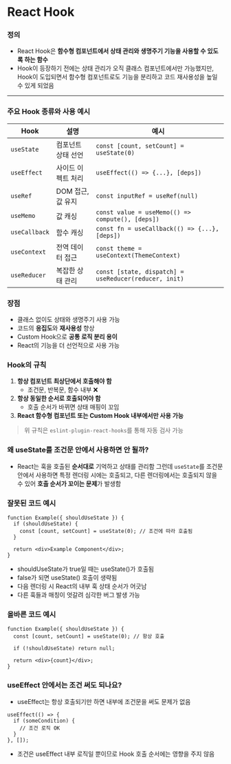 # React Hook

### 정의

- React Hook은 **함수형 컴포넌트에서 상태 관리와 생명주기 기능을 사용할 수 있도록 하는 함수**
- Hook이 등장하기 전에는 상태 관리가 오직 클래스 컴포넌트에서만 가능했지만, Hook이 도입되면서 함수형 컴포넌트로도 기능을 분리하고 코드 재사용성을 높일 수 있게 되었음

---

### 주요 Hook 종류와 사용 예시

| Hook          | 설명               | 예시                                                  |
| ------------- | ------------------ | ----------------------------------------------------- |
| `useState`    | 컴포넌트 상태 선언 | `const [count, setCount] = useState(0)`               |
| `useEffect`   | 사이드 이펙트 처리 | `useEffect(() => {...}, [deps])`                      |
| `useRef`      | DOM 접근, 값 유지  | `const inputRef = useRef(null)`                       |
| `useMemo`     | 값 캐싱            | `const value = useMemo(() => compute(), [deps])`      |
| `useCallback` | 함수 캐싱          | `const fn = useCallback(() => {...}, [deps])`         |
| `useContext`  | 전역 데이터 접근   | `const theme = useContext(ThemeContext)`              |
| `useReducer`  | 복잡한 상태 관리   | `const [state, dispatch] = useReducer(reducer, init)` |

### 장점

- 클래스 없이도 상태와 생명주기 사용 가능
- 코드의 **응집도**와 **재사용성** 향상
- Custom Hook으로 **공통 로직 분리 용이**
- React의 기능을 더 선언적으로 사용 가능

### Hook의 규칙

1. **항상 컴포넌트 최상단에서 호출해야 함**
   - 조건문, 반복문, 함수 내부 ❌
2. **항상 동일한 순서로 호출되어야 함**
   - 호출 순서가 바뀌면 상태 매핑이 꼬임
3. **React 함수형 컴포넌트 또는 Custom Hook 내부에서만 사용 가능**

> 위 규칙은 `eslint-plugin-react-hooks`를 통해 자동 검사 가능

### 왜 useState를 조건문 안에서 사용하면 안 될까?

- React는 훅을 호출된 **순서대로** 기억하고 상태를 관리함 그런데 `useState`를 조건문 안에서 사용하면 특정 렌더링 시에는 호출되고, 다른 렌더링에서는 호출되지 않을 수 있어 **호출 순서가 꼬이는 문제**가 발생함

### 잘못된 코드 예시

```tsx
function Example({ shouldUseState }) {
  if (shouldUseState) {
    const [count, setCount] = useState(0); // 조건에 따라 호출됨
  }

  return <div>Example Component</div>;
}
```

- shouldUseState가 true일 때는 useState()가 호출됨
- false가 되면 useState() 호출이 생략됨
- 다음 렌더링 시 React의 내부 훅 상태 순서가 어긋남
- 다른 훅들과 매칭이 엇갈려 심각한 버그 발생 가능

### 올바른 코드 예시

```tsx
function Example({ shouldUseState }) {
  const [count, setCount] = useState(0); // 항상 호출

  if (!shouldUseState) return null;

  return <div>{count}</div>;
}
```

### useEffect 안에서는 조건 써도 되나요?

- useEffect는 항상 호출되기만 하면 내부에 조건문을 써도 문제가 없음

```tsx
useEffect(() => {
  if (someCondition) {
    // 조건 로직 OK
  }
}, []);
```

- 조건은 useEffect 내부 로직일 뿐이므로 Hook 호출 순서에는 영향을 주지 않음

